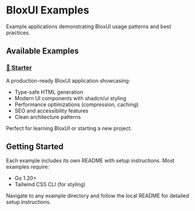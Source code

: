 # BloxUI Examples

Example applications demonstrating BloxUI usage patterns and best practices.

## Available Examples

### [📱 Starter](./starter/)

A production-ready BloxUI application showcasing:
- Type-safe HTML generation
- Modern UI components with shadcn/ui styling
- Performance optimizations (compression, caching)
- SEO and accessibility features
- Clean architecture patterns

Perfect for learning BloxUI or starting a new project.

## Getting Started

Each example includes its own README with setup instructions. Most examples require:
- Go 1.20+
- Tailwind CSS CLI (for styling)

Navigate to any example directory and follow the local README for detailed setup instructions.